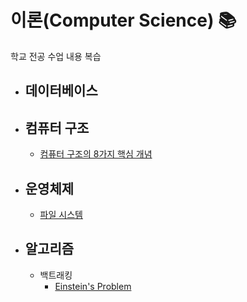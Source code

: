 # 이론(Computer Science) 📚
학교 전공 수업 내용 복습   

* ## 데이터베이스
* ## 컴퓨터 구조
	* [컴퓨터 구조의 8가지 핵심 개념](https://github.com/mingeun2154/CS/tree/main/ComputerArchitecture/eightGreatIdea#eight-gread-ideas-in-computer-architecture)
* ## 운영체제
	* [파일 시스템](https://github.com/mingeun2154/FileSystem)
* ## 알고리즘
	* 백트래킹
		* [Einstein's Problem](https://github.com/mingeun2154/EinsteinsRiddle)
